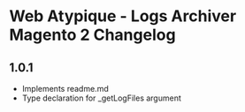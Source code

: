 # Web Atypique - Logs Archiver Magento 2 Changelog

## 1.0.1
- Implements readme.md
- Type declaration for _getLogFiles argument

